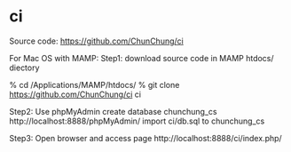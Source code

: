 ci
==
Source code:
	https://github.com/ChunChung/ci

For Mac OS with MAMP:
  Step1: download source code in MAMP htdocs/ diectory

% cd /Applications/MAMP/htdocs/
% git clone https://github.com/ChunChung/ci ci


  Step2: Use phpMyAdmin create database chunchung_cs
http://localhost:8888/phpMyAdmin/	  import ci/db.sql to chunchung_cs 

  Step3: Open browser and access page http://localhost:8888/ci/index.php/

